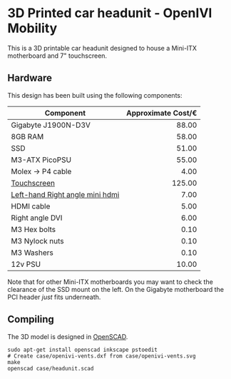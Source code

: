 # 3D Printed car headunit - OpenIVI Mobility

This is a 3D printable car headunit designed to house a Mini-ITX motherboard
and 7" touchscreen.

## Hardware

This design has been built using the following components:

Component           | Approximate Cost/€
------------------- | ------------------:
Gigabyte J1900N-D3V | 88.00
8GB RAM             | 58.00
SSD                 | 51.00
M3-ATX PicoPSU      | 55.00
Molex → P4 cable    | 4.00
[Touchscreen](http://www.chalk-elec.com/?page_id=1280#!/7-open-frame-universal-HDMI-LCD-with-capacitive-multi-touch/p/21750207/category=3094861) | 125.00
[Left-hand Right angle mini hdmi](http://www.amazon.de/COM-FOUR%C2%AE-Stecker-Adapter-vergoldet-gewinkelt/dp/B00LOGIUVU/ref=sr_1_1?s=computers&ie=UTF8&qid=1443017549&sr=1-1&keywords=COM-FOUR%C2%AE+HDMI+Buchse+auf+Mini+HDMI+Stecker+Adapter+vergoldet+schwarz+%28links+gewinkelt%29) | 7.00
HDMI cable          | 5.00
Right angle DVI     | 6.00
M3 Hex bolts        | 0.10
M3 Nylock nuts      | 0.10
M3 Washers          | 0.10
12v PSU             | 10.00

Note that for other Mini-ITX motherboards you may want to check the clearance
of the SSD mount on the left.  On the Gigabyte motherboard the PCI header
_just_ fits underneath.

## Compiling

The 3D model is designed in [OpenSCAD](http://www.openscad.org/).

	sudo apt-get install openscad inkscape pstoedit
	# Create case/openivi-vents.dxf from case/openivi-vents.svg
	make
	openscad case/headunit.scad

